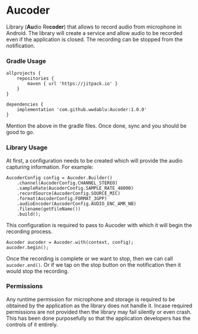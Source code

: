 # Aucoder
Library (**Au**dio Re**coder**) that allows to record audio from microphone in Android. The library will create a service and allow audio to be recorded even if the application is closed. The recording can be stopped from the notification.  
  
  
### Gradle Usage  
```  
allprojects {
	repositories {
		maven { url 'https://jitpack.io' }
	}
}

dependencies {
    implementation 'com.github.wwdablu:Aucoder:1.0.0'
}
```  
Mention the above in the gradle files. Once done, sync and you should be good to go.  

### Library Usage  
At first, a configuration needs to be created which will provide the audio capturing information. For example:  
```
AucoderConfig config = Aucoder.Builder()
    .channel(AucoderConfig.CHANNEL_STEREO)
    .sampleRate(AucoderConfig.SAMPLE_RATE_48000)
    .recordSource(AucoderConfig.SOURCE_MIC)
    .format(AucoderConfig.FORMAT_3GPP)
    .audioEncoder(AucoderConfig.AUDIO_ENC_AMR_NB)
    .filename(getFileName())
    .build();
```  

This configuration is required to pass to Aucoder with which it will begin the recording process.  
```  
Aucoder aucoder = Aucoder.with(context, config);  
aucoder.begin();
```  
  
Once the recording is complete or we want to stop, then we can call `aucoder.end()`. Or if we tap on the stop button on the notification then it would stop the recording.  

### Permissions  
Any runtime permission for microphone and storage is required to be obtained by the application as the library does not handle it. Incase required permissions are not provided then the library may fail silently or even crash. This has been done purposefully so that the application developers has the controls of it entirely.
